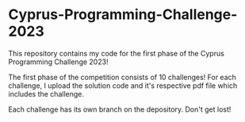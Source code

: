 # Cyprus-Programming-Challenge-2023
This repository contains my code for the first phase of the Cyprus Programming Challenge 2023!

The first phase of the competition consists of 10 challenges!
For each challenge, I upload the solution code and it's respective pdf file which includes the challenge.

Each challenge has its own branch on the depository.
Don't get lost!
